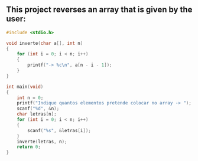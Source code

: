 ## This project reverses an array that is given by the user:
````c
#include <stdio.h>

void inverte(char a[], int n)
{
    for (int i = 0; i < n; i++)
    {
        printf("-> %c\n", a[n - i - 1]);
    }
}

int main(void)
{
    int n = 0;
    printf("Indique quantos elementos pretende colocar no array -> ");
    scanf("%d", &n);
    char letras[n];
    for (int i = 0; i < n; i++)
    {
        scanf("%s", &letras[i]);
    }
    inverte(letras, n);
    return 0;
}
````
